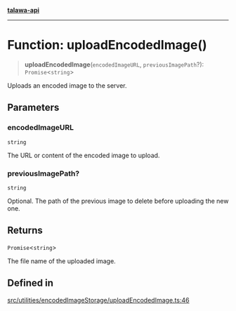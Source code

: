 [**talawa-api**](../../../../README.md)

***

# Function: uploadEncodedImage()

> **uploadEncodedImage**(`encodedImageURL`, `previousImagePath`?): `Promise`\<`string`\>

Uploads an encoded image to the server.

## Parameters

### encodedImageURL

`string`

The URL or content of the encoded image to upload.

### previousImagePath?

`string`

Optional. The path of the previous image to delete before uploading the new one.

## Returns

`Promise`\<`string`\>

The file name of the uploaded image.

## Defined in

[src/utilities/encodedImageStorage/uploadEncodedImage.ts:46](https://github.com/Suyash878/talawa-api/blob/095e6964ce2a06c1c30d1acf81b6162203f1db91/src/utilities/encodedImageStorage/uploadEncodedImage.ts#L46)
